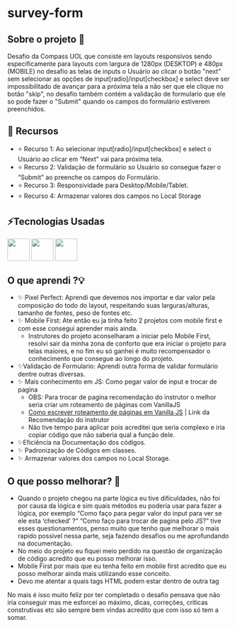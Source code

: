 # survey-form
## Sobre o projeto 📗

Desafio da Compass UOL que consiste em layouts responsivos sendo especificamente para layouts com largura de 1280px (DESKTOP) e 480px (MOBILE)
no desafio as telas de inputs o Usuário ao clicar o botão "next" sem selecionar as opções de input[radio]/input[checkbox] e select deve ser impossibilitado
de avançar para a próxima tela a não ser que ele clique no botão "skip", no desafio também contém a validação de formulario que ele so pode
fazer o "Submit" quando os campos do formulário estiverem preenchidos.

## 🚀 Recursos

- ⭐ Recurso 1: Ao selecionar input[radio]/input[checkbox] e select o Usuário ao clicar em “Next” vai para próxima tela.
- ⭐ Recurso 2: Validação de formulário so Usuário so consegue fazer o “Submit” ao preenche os campos do Formulário.
- ⭐ Recurso 3: Responsividade para Desktop/Mobile/Tablet.
- ⭐ Recurso 4: Armazenar valores dos campos no Local Storage

## ⚡Tecnologias Usadas
  <div>
    <img height="50" width="50" src="https://cdn.jsdelivr.net/gh/devicons/devicon/icons/html5/html5-original.svg" />  
    <img height="50" width="50" src="https://cdn.jsdelivr.net/gh/devicons/devicon/icons/css3/css3-original.svg" />
    <img height="50" width="50" src="https://cdn.jsdelivr.net/gh/devicons/devicon/icons/javascript/javascript-original.svg" /> 
</div>

## O que aprendi ?💡

- ✨ Pixel Perfect: Aprendi que devemos nos importar e dar valor pela composição do todo do layout, respeitando suas larguras/alturas, tamanho de fontes, peso de fontes etc.
- ✨ Mobile First: Ate então eu ja tinha feito 2 projetos com mobile first e com esse consegui aprender mais ainda.
    - Instrutores do projeto aconselharam a iniciar pelo Mobile First, resolvi sair da minha zona de conforto que era iniciar o projeto para telas maiores, e no fim eu só ganhei é muito recompensador o conhecimento que consegue ao longo do projeto.
- ✨Validação de Formulario: Aprendi outra forma de validar formulário dentre outras diversas.
- ✨ Mais conhecimento em JS: Como pegar valor de input e trocar de pagina
    - OBS: Para trocar de pagina recomendação do instrutor o melhor seria criar um roteamento de páginas com VanillaJS
    -  <a target="_blank" href="https://dev.to/rohanbagchi/how-to-write-a-vanillajs-router-hk3">Como escrever roteamento de páginas em Vanilla JS</a>  | Link da Recomendação do instrutor
    - Não tive tempo para aplicar pois acreditei que seria complexo e iria copiar código que não saberia qual a função dele.
- ✨Eficiência na Documentação dos códigos.
- ✨ Padronização de Códigos em classes.
- ✨ Armazenar valores dos campos no Local Storage.


## O que posso melhorar?  🔧

- Quando o projeto chegou na parte lógica eu tive dificuldades, não foi por causa da lógica e sim quais métodos eu poderia usar para fazer a lógica, por exemplo “Como faço para pegar valor do input para ver se ele esta ‘checked’ ?“ “Como faço para trocar de pagina pelo JS?” tive esses questionamentos, penso muito que tenho que melhorar o mais rapido possivel nessa parte, seja fazendo desafios ou me aprofundando na documentação.
- No meio do projeto eu fiquei meio perdido na questão de organização de código acredito que eu posso melhorar isso.
- Mobile First por mais que eu tenha feito em mobile first acredito que eu posso melhorar ainda mais utilizando esse conceito.
- Devo me atentar a quais tags HTML  podem estar dentro de outra tag

No mais é isso muito feliz por ter completado o desafio pensava que não iria conseguir mas me esforcei ao máximo, dicas, correções, criticas construtivas etc são sempre bem vindas acredito que com isso só tem a somar.
